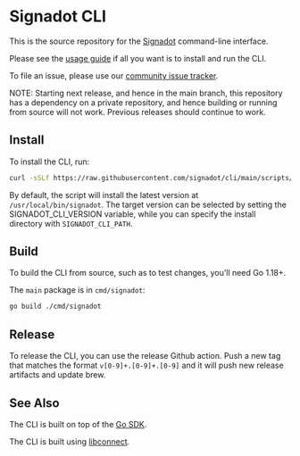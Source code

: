 # Signadot CLI

This is the source repository for the [Signadot](https://signadot.com) command-line interface.

Please see the [usage guide](https://docs.signadot.com/docs/cli) if all you want
is to install and run the CLI.

To file an issue, please use our [community issue tracker](https://github.com/signadot/community/issues).

NOTE: Starting next release, and hence in the main branch, this repository has a dependency
on a private repository, and hence building or running from source will not work.
Previous releases should continue to work.

## Install

To install the CLI, run:

```sh
curl -sSLf https://raw.githubusercontent.com/signadot/cli/main/scripts/install.sh | sh
```

By default, the script will install the latest version at `/usr/local/bin/signadot`. The target version can be selected by setting the SIGNADOT_CLI_VERSION variable, while you can specify the install directory with `SIGNADOT_CLI_PATH`.

## Build

To build the CLI from source, such as to test changes, you'll need Go 1.18+.

The `main` package is in  `cmd/signadot`:

```sh
go build ./cmd/signadot
```

## Release

To release the CLI, you can use the release Github action.
Push a new tag that matches the format `v[0-9]+.[0-9]+.[0-9]`
and it will push new release artifacts and update brew.

## See Also

The CLI is built on top of the [Go SDK](https://github.com/signadot/go-sdk).

The CLI is built using [libconnect](https://github.com/signadot/libconnect).
